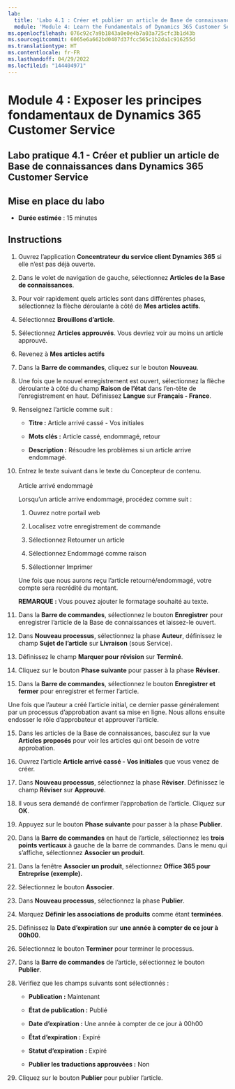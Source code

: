```yaml
---
lab:
  title: 'Labo 4.1 : Créer et publier un article de Base de connaissances dans Dynamics 365 Customer Service'
  module: 'Module 4: Learn the Fundamentals of Dynamics 365 Customer Service'
ms.openlocfilehash: 076c92c7a9b1843a0e0e4b7a03a725cfc3b1d43b
ms.sourcegitcommit: 6065e6a662bd0407d37fcc565c1b2da1c916255d
ms.translationtype: HT
ms.contentlocale: fr-FR
ms.lasthandoff: 04/29/2022
ms.locfileid: "144404971"
---
```

<a name="module-4-learn-the-fundamentals-of-dynamics-365-customer-service"></a>Module 4 : Exposer les principes fondamentaux de Dynamics 365 Customer Service
========================

## <a name="practice-lab-41---create-and-publish-a-knowlege-article-in-dynamics-365-customer-service"></a>Labo pratique 4.1 - Créer et publier un article de Base de connaissances dans Dynamics 365 Customer Service

## <a name="lab-setup"></a>Mise en place du labo

  - **Durée estimée** : 15 minutes

## <a name="instructions"></a>Instructions

1. Ouvrez l’application **Concentrateur du service client Dynamics 365** si elle n’est pas déjà ouverte. 

2. Dans le volet de navigation de gauche, sélectionnez **Articles de la Base de connaissances**. 

3. Pour voir rapidement quels articles sont dans différentes phases, sélectionnez la flèche déroulante à côté de **Mes articles actifs**. 

4. Sélectionnez **Brouillons d’article**. 

5. Sélectionnez **Articles approuvés**. Vous devriez voir au moins un article approuvé.  

6. Revenez à **Mes articles actifs**

7. Dans la **Barre de commandes**, cliquez sur le bouton **Nouveau**. 

8. Une fois que le nouvel enregistrement est ouvert, sélectionnez la flèche déroulante à côté du champ **Raison de l’état** dans l’en-tête de l’enregistrement en haut. Définissez **Langue** sur **Français - France**.

8. Renseignez l’article comme suit :

    - **Titre :** Article arrivé cassé - Vos initiales

    - **Mots clés :** Article cassé, endommagé, retour

    - **Description :** Résoudre les problèmes si un article arrive endommagé. 

9. Entrez le texte suivant dans le texte du Concepteur de contenu.   
‎  
‎   Article arrivé endommagé

    Lorsqu’un article arrive endommagé, procédez comme suit :

    1. Ouvrez notre portail web

    2. Localisez votre enregistrement de commande

    3. Sélectionnez Retourner un article

    4. Sélectionnez Endommagé comme raison

    5. Sélectionner Imprimer

    Une fois que nous aurons reçu l’article retourné/endommagé, votre compte sera recrédité du montant.

    **REMARQUE :** Vous pouvez ajouter le formatage souhaité au texte. 

10. Dans la **Barre de commandes**, sélectionnez le bouton **Enregistrer** pour enregistrer l’article de la Base de connaissances et laissez-le ouvert. 

11. Dans **Nouveau processus**, sélectionnez la phase **Auteur**, définissez le champ **Sujet de l’article** sur **Livraison** (sous Service). 

12. Définissez le champ **Marquer pour révision** sur **Terminé**.

13. Cliquez sur le bouton **Phase suivante** pour passer à la phase **Réviser**.

14. Dans la **Barre de commandes**, sélectionnez le bouton **Enregistrer et fermer** pour enregistrer et fermer l’article.

Une fois que l’auteur a créé l’article initial, ce dernier passe généralement par un processus d’approbation avant sa mise en ligne. Nous allons ensuite endosser le rôle d’approbateur et approuver l’article. 

15. Dans les articles de la Base de connaissances, basculez sur la vue **Articles proposés** pour voir les articles qui ont besoin de votre approbation. 

16. Ouvrez l’article **Article arrivé cassé - Vos initiales** que vous venez de créer.

17. Dans **Nouveau processus**, sélectionnez la phase **Réviser**. Définissez le champ **Réviser** sur **Approuvé**.

18. Il vous sera demandé de confirmer l’approbation de l’article. Cliquez sur **OK**. 

19. Appuyez sur le bouton **Phase suivante** pour passer à la phase **Publier**. 

20. Dans la **Barre de commandes** en haut de l’article, sélectionnez les **trois points verticaux** à gauche de la barre de commandes. Dans le menu qui s’affiche, sélectionnez **Associer un produit**. 

21. Dans la fenêtre **Associer un produit**, sélectionnez **Office 365 pour Entreprise (exemple).**

22. Sélectionnez le bouton **Associer**. 

23. Dans **Nouveau processus**, sélectionnez la phase **Publier**. 

24. Marquez **Définir les associations de produits** comme étant **terminées**. 

25. Définissez la **Date d’expiration** sur **une année à compter de ce jour à 00h00**. 

26. Sélectionnez le bouton **Terminer** pour terminer le processus. 

27. Dans la **Barre de commandes** de l’article, sélectionnez le bouton **Publier**. 

28. Vérifiez que les champs suivants sont sélectionnés :

    - **Publication :** Maintenant

    - **État de publication :** Publié

    - **Date d’expiration :** Une année à compter de ce jour à 00h00

    - **État d’expiration :** Expiré

    - **Statut d’expiration :** Expiré

    - **Publier les traductions approuvées :** Non
    
29. Cliquez sur le bouton **Publier** pour publier l’article.


